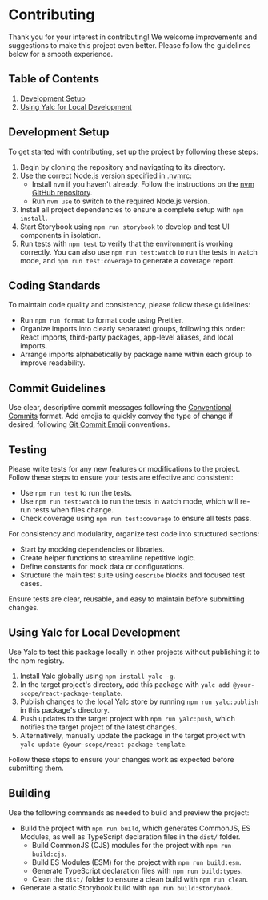 # Contributing

Thank you for your interest in contributing! We welcome improvements and suggestions to make this project even better. Please follow the guidelines below for a smooth experience.

## Table of Contents

1. [Development Setup](#development-setup)
2. [Using Yalc for Local Development](#using-yalc-for-local-development)

## Development Setup

To get started with contributing, set up the project by following these steps:

1. Begin by cloning the repository and navigating to its directory.
2. Use the correct Node.js version specified in [.nvmrc](.nvmrc):
    - Install `nvm` if you haven't already. Follow the instructions on the [nvm GitHub repository](https://github.com/nvm-sh/nvm).
    - Run `nvm use` to switch to the required Node.js version.
3. Install all project dependencies to ensure a complete setup with `npm install`.
4. Start Storybook using `npm run storybook` to develop and test UI components in isolation.
5. Run tests with `npm test` to verify that the environment is working correctly. You can also use `npm run test:watch` to run the tests in watch mode, and `npm run test:coverage` to generate a coverage report.

## Coding Standards

To maintain code quality and consistency, please follow these guidelines:

- Run `npm run format` to format code using Prettier.
- Organize imports into clearly separated groups, following this order: React imports, third-party packages, app-level aliases, and local imports.
- Arrange imports alphabetically by package name within each group to improve readability.

## Commit Guidelines

Use clear, descriptive commit messages following the [Conventional Commits](https://www.conventionalcommits.org/) format. Add emojis to quickly convey the type of change if desired, following [Git Commit Emoji](https://dev.andrewdyer.rocks/git-commit-emoji) conventions.

## Testing

Please write tests for any new features or modifications to the project. Follow these steps to ensure your tests are effective and consistent:

- Use `npm run test` to run the tests.
- Use `npm run test:watch` to run the tests in watch mode, which will re-run tests when files change.
- Check coverage using `npm run test:coverage` to ensure all tests pass.

For consistency and modularity, organize test code into structured sections:

- Start by mocking dependencies or libraries.
- Create helper functions to streamline repetitive logic.
- Define constants for mock data or configurations.
- Structure the main test suite using `describe` blocks and focused test cases.

Ensure tests are clear, reusable, and easy to maintain before submitting changes.

## Using Yalc for Local Development

Use Yalc to test this package locally in other projects without publishing it to the npm registry.

1. Install Yalc globally using `npm install yalc -g`.
2. In the target project's directory, add this package with `yalc add @your-scope/react-package-template`.
3. Publish changes to the local Yalc store by running `npm run yalc:publish` in this package's directory.
4. Push updates to the target project with `npm run yalc:push`, which notifies the target project of the latest changes.
5. Alternatively, manually update the package in the target project with `yalc update @your-scope/react-package-template`.

Follow these steps to ensure your changes work as expected before submitting them.

## Building

Use the following commands as needed to build and preview the project:

- Build the project with `npm run build`, which generates CommonJS, ES Modules, as well as TypeScript declaration files in the `dist/` folder.
    - Build CommonJS (CJS) modules for the project with `npm run build:cjs`.
    - Build ES Modules (ESM) for the project with `npm run build:esm`.
    - Generate TypeScript declaration files with `npm run build:types`.
    - Clean the `dist/` folder to ensure a clean build with `npm run clean`.
- Generate a static Storybook build with `npm run build:storybook`.
